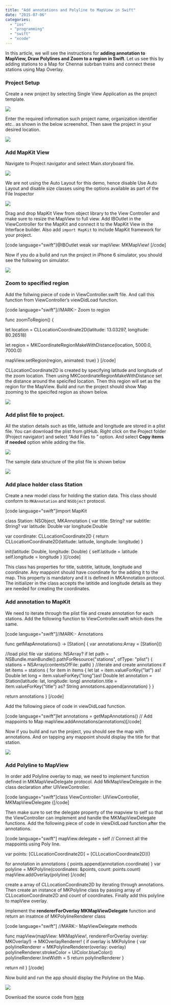 ```yaml
---
title: "Add annotations and Polyline to MapView in Swift"
date: "2015-07-06"
categories: 
  - "ios"
  - "programming"
  - "swift"
  - "xcode"
---
```


In this article, we will see the instructions for **adding annotation to MapView, Draw Polylines and Zoom to a region in Swift**. Let us see this by adding stations to a Map for Chennai subrban trains and connect these stations using Map Overlay.

### Project Setup

Create a new project by selecting Single View Application as the project template.  

[![](/assets/images/1436156526_thumb.png)](https://rshankar.com/wp-content/uploads/2015/07/1436156526_full.png)

Enter the required information such project name, organization identifier etc.. as shown in the below screenshot. Then save the project in your desired location.  

[![](/assets/images/1436156682_thumb.png)](https://rshankar.com/wp-content/uploads/2015/07/1436156682_full.png)

### Add MapKit View

Navigate to Project navigator and select Main.storyboard file.  

[![](/assets/images/1436156799_thumb.png)](https://rshankar.com/wp-content/uploads/2015/07/1436156799_full.png)

We are not using the Auto Layout for this demo, hence disable Use Auto Layout and disable size classes using the options available as part of the File Inspector  

[![](/assets/images/1436156949_thumb.png)](https://rshankar.com/wp-content/uploads/2015/07/1436156949_full.png)

Drag and drop MapKit View from object library to the View Controller and make sure to resize the MapView to full view. Add IBOutlet in the ViewController for the MapKit and connect it to the MapKit View in the Interface builder. Also add `import MapKit` to include MapKit framework for your project.  

\[code language="swift"\]@IBOutlet weak var mapView: MKMapView! \[/code\]

Now if you do a build and run the project in iPhone 6 simulator, you should see the following on simulator.  

[![](/assets/images/1436157414_thumb.png)](https://rshankar.com/wp-content/uploads/2015/07/1436157414_full.png)

### Zoom to specified region

Add the follwing piece of code in ViewController.swift file. And call this function from ViewController’s viewDidLoad function.  

\[code language="swift"\]//MARK:- Zoom to region

func zoomToRegion() {

let location = CLLocationCoordinate2D(latitude: 13.03297, longitude: 80.26518)

let region = MKCoordinateRegionMakeWithDistance(location, 5000.0, 7000.0)

mapView.setRegion(region, animated: true) } \[/code\]

CLLocationCoordinate2D is created by specifying latitude and longitude of the zoom location. Then using MKCoordinateRegionMakeWithDistance set the distance around the speicifed location. Then this region will set as the region for the MapView. Build and run the project should show Map zooming to the speicifed region as shown below.  

[![](/assets/images/1436158801_thumb.png)](https://rshankar.com/wp-content/uploads/2015/07/1436158801_full.png)

### Add plist file to project.

All the station details such as title, latitude and longitude are stored in a plist file. You can download the plist from gitHub. Right click on the Project folder (Project navigator) and select “Add Files to <Project name>” option. And select **Copy items if needed** option while adding the file.  

[![](/assets/images/1436159062_thumb.png)](https://rshankar.com/wp-content/uploads/2015/07/1436159062_full.png)

The sample data structure of the plist file is shown below  

[![](/assets/images/1436159206_thumb.png)](https://rshankar.com/wp-content/uploads/2015/07/1436159206_full.png)

### Add place holder class Station

Create a new model class for holding the station data. This class should conform to `MKAnnotation` and `NSObject` protocol.  

\[code language="swift"\]import MapKit

class Station: NSObject, MKAnnotation { var title: String? var subtitle: String? var latitude: Double var longitude:Double

var coordinate: CLLocationCoordinate2D { return CLLocationCoordinate2D(latitude: latitude, longitude: longitude) }

init(latitude: Double, longitude: Double) { self.latitude = latitude self.longitude = longitude } }\[/code\]

This class has properties for title, subtitle, latitude, longitude and coordinate. Any mappoint should have coordinate for the adding it to the map. This property is mandatory and it is defined in MKAnnotation protocol. The initializer in the class accepts the latitide and longitude details as they are needed for creating the coordinates.

### Add annotation to MapKit

We need to iterate through the plist file and create annotation for each stations. Add the following function to ViewController.swift which does the same.

\[code language="swift"\]//MARK:- Annotations

func getMapAnnotations() -&gt; \[Station\] { var annotations:Array = \[Station\]()

//load plist file var stations: NSArray? if let path = NSBundle.mainBundle().pathForResource("stations", ofType: "plist") { stations = NSArray(contentsOfFile: path) } //iterate and create annotations if let items = stations { for item in items { let lat = item.valueForKey("lat") as! Double let long = item.valueForKey("long")as! Double let annotation = Station(latitude: lat, longitude: long) annotation.title = item.valueForKey("title") as? String annotations.append(annotation) } }

return annotations } \[/code\]

Add the following piece of code in viewDidLoad function.  

\[code language="swift"\]let annotations = getMapAnnotations() // Add mappoints to Map mapView.addAnnotations(annotations)\[/code\]

Now if you build and run the project, you should see the map with annotations. And on tapping any mappoint should display the title for that station.  

[![](/assets/images/1436160287_thumb.png)](https://rshankar.com/wp-content/uploads/2015/07/1436160287_full.png)

### Add Polyline to MapView

In order add Polyline overlay to map, we need to implement function defined in MKMapViewDelegate protocol. Add MkMapViewDelegate in the class declaration after UIViewController.

\[code language="swift"\]class ViewController: UIViewController, MKMapViewDelegate {\[/code\]

Then make sure to set the delegate property of the mapview to self so that the ViewController can implement and handle the MKMapViewDelegate functions. Add the following piece of code in viewDidLoad function after the annotations.  

\[code language="swift"\] mapView.delegate = self // Connect all the mappoints using Poly line.

var points: \[CLLocationCoordinate2D\] = \[CLLocationCoordinate2D\]()

for annotation in annotations { points.append(annotation.coordinate) } var polyline = MKPolyline(coordinates: &amp;points, count: points.count) mapView.addOverlay(polyline) \[/code\]

create a array of CLLocationCoordinate2D by iterating through annotations. Then create an instance of MKPolyline class by passing array of CLLocationCoordinate2D and count of coordinates. Finally add this polyline to mapView overlay.

Implement the **rendererForOverlay MKMapViewDelegate** function and return an insatnce of MKPolylineRenderer class  

\[code language="swift"\] //MARK:- MapViewDelegate methods

func mapView(mapView: MKMapView!, rendererForOverlay overlay: MKOverlay!) -&gt; MKOverlayRenderer! { if overlay is MKPolyline { var polylineRenderer = MKPolylineRenderer(overlay: overlay) polylineRenderer.strokeColor = UIColor.blueColor() polylineRenderer.lineWidth = 5 return polylineRenderer }

return nil } \[/code\]

Now build and run the app should display the Polyline on the Map.  

[![](/assets/images/1436161478_thumb.png)](https://rshankar.com/wp-content/uploads/2015/07/1436161478_full.png)

Download the source code from [here](https://github.com/rshankras/MapViewDemo)
